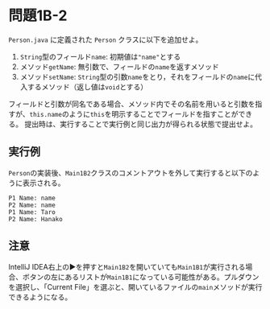 # 問題1B-2

`Person.java` に定義された `Person` クラスに以下を追加せよ。

1. `String`型のフィールド`name`: 初期値は`"name"`とする
2. メソッド`getName`: 無引数で、フィールドの`name`を返すメソッド
3. メソッド`setName`: `String`型の引数`name`をとり，それをフィールドの`name`に代入するメソッド（返し値は`void`とする）

フィールドと引数が同名である場合、メソッド内でその名前を用いると引数を指すが、`this.name`のように`this`を明示することでフィールドを指すことができる。
提出時は、実行することで実行例と同じ出力が得られる状態で提出せよ。

## 実行例
`Person`の実装後、`Main1B2`クラスのコメントアウトを外して実行すると以下のように表示される。

    P1 Name: name
    P2 Name: name
    P1 Name: Taro
    P2 Name: Hanako

## 注意

IntelliJ IDEA右上の▶を押すと`Main1B2`を開いていても`Main1B1`が実行される場合、ボタンの左にあるリストが`Main1B1`になっている可能性がある。プルダウンを選択し、「Current File」を選ぶと、開いているファイルの`main`メソッドが実行できるようになる。